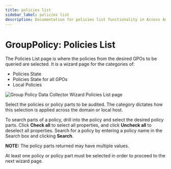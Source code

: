 ```yaml
---
title: policies list
sidebar_label: policies list
description: Documentation for policies list functionality in Access Analyzer including configuration and usage information.
---
```


# GroupPolicy: Policies List

The Policies List page is where the policies from the desired GPOs to be queried are selected. It is
a wizard page for the categories of:

- Policies State
- Policies State for all GPOs
- Local Policies

![Group Policy Data Collector Wizard Policies List page](/img/product_docs/accessanalyzer/admin/datacollector/grouppolicy/policieslist.webp)

Select the policies or policy parts to be audited. The category dictates how this selection is
applied across the domain or local host.

To search parts of a policy, drill into the policy and select the desired policy parts. Click
**Check all** to select all properties, and click **Uncheck all** to deselect all properties. Search
for a policy by entering a policy name in the Search box and clicking **Search**.

**NOTE:** The policy parts returned may have multiple values.

At least one policy or policy part must be selected in order to proceed to the next wizard page.

